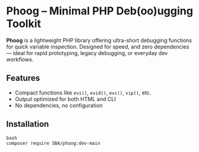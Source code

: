 # Phoog – Minimal PHP Deb(oo)ugging Toolkit

**Phoog** is a lightweight PHP library offering ultra-short debugging functions for quick variable inspection. Designed for speed, and zero dependencies — ideal for rapid prototyping, legacy debugging, or everyday dev workflows.

## Features

- Compact functions like `evi()`, `evid()`, `evc()`, `vip()`, etc.
- Output optimized for both HTML and CLI
- No dependencies, no configuration

## Installation

```
bash
composer require SBA/phoog:dev-main
```

